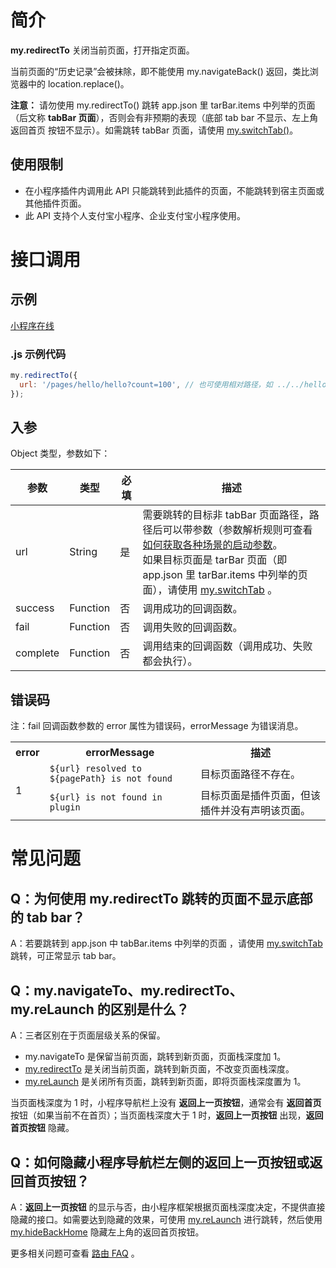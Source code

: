 # 简介

**my.redirectTo** 关闭当前页面，打开指定页面。

当前页面的“历史记录”会被抹除，即不能使用 my.navigateBack() 返回，类比浏览器中的 location.replace()。

**注意：** 请勿使用 my.redirectTo() 跳转 app.json 里 tarBar.items 中列举的页面（后文称 **tabBar 页面**），否则会有非预期的表现（底部 tab bar 不显示、左上角 返回首页 按钮不显示）。如需跳转 tabBar 页面，请使用 [my.switchTab()](https://opendocs.alipay.com/mini/api/ui-tabbar)。

## 使用限制

- 在小程序插件内调用此 API 只能跳转到此插件的页面，不能跳转到宿主页面或其他插件页面。
- 此 API 支持个人支付宝小程序、企业支付宝小程序使用。

# 接口调用

## 示例

[小程序在线](https://opendocs.alipay.com/openbox/mini/opendocs/navigator?view=preview&defaultPage=pages/index/index&defaultOpenedFiles=pages/index/index&theme=light)

### .js 示例代码

```javascript
my.redirectTo({
  url: '/pages/hello/hello?count=100', // 也可使用相对路径，如 ../../hello/hello
});
```

## 入参

Object 类型，参数如下：

| **参数** | **类型** | **必填** | **描述** |
| --- | --- | --- | --- |
| url | String | 是 | 需要跳转的目标非 tabBar 页面路径，路径后可以带参数（参数解析规则可查看 [如何获取各种场景的启动参数](https://opendocs.alipay.com/support/01rb2a)。<br>如果目标页面是 tarBar 页面（即 app.json 里 tarBar.items 中列举的页面），请使用 [my.switchTab](https://opendocs.alipay.com/mini/api/ui-tabbar) 。 |
| success | Function | 否 | 调用成功的回调函数。 |
| fail | Function | 否 | 调用失败的回调函数。 |
| complete | Function | 否 | 调用结束的回调函数（调用成功、失败都会执行）。 |

## 错误码

注：fail 回调函数参数的 error 属性为错误码，errorMessage 为错误消息。

<table>
  <tr>
    <th>error</th>
    <th>errorMessage</th>
    <th>描述</th>
  </tr>
  <tr>
    <td rowspan="2">1</td>
    <td><code>${url} resolved to ${pagePath} is not found</code></td>
    <td>目标页面路径不存在。</td>
  </tr>
  <tr>
    <td><code>${url} is not found in plugin</code></td>
    <td>目标页面是插件页面，但该插件并没有声明该页面。</td>
  </tr>
</table>

# 常见问题

## Q：为何使用 my.redirectTo 跳转的页面不显示底部的 tab bar？

A：若要跳转到 app.json 中 tabBar.items 中列举的页面 ，请使用 [my.switchTab](https://opendocs.alipay.com/mini/api/ui-tabbar) 跳转，可正常显示 tab bar。

## Q：my.navigateTo、my.redirectTo、my.reLaunch 的区别是什么？

A：三者区别在于页面层级关系的保留。

- my.navigateTo 是保留当前页面，跳转到新页面，页面栈深度加 1。
- [my.redirectTo](https://opendocs.alipay.com/mini/api/fh18ky) 是关闭当前页面，跳转到新页面，不改变页面栈深度。
- [my.reLaunch](https://opendocs.alipay.com/mini/api/hmn54z) 是关闭所有页面，跳转到新页面，即将页面栈深度置为 1。

当页面栈深度为 1 时，小程序导航栏上没有 **返回上一页按钮**，通常会有 **返回首页** 按钮（如果当前不在首页）；当页面栈深度大于 1 时，**返回上一页按钮** 出现，**返回首页按钮** 隐藏。

## Q：如何隐藏小程序导航栏左侧的返回上一页按钮或返回首页按钮？

A：**返回上一页按钮** 的显示与否，由小程序框架根据页面栈深度决定，不提供直接隐藏的接口。如需要达到隐藏的效果，可使用 [my.reLaunch](https://opendocs.alipay.com/mini/api/hmn54z) 进行跳转，然后使用 [my.hideBackHome](https://opendocs.alipay.com/mini/api/ui-navigate) 隐藏左上角的返回首页按钮。

更多相关问题可查看 [路由 FAQ](https://opendocs.alipay.com/mini/api/fu8l65) 。
